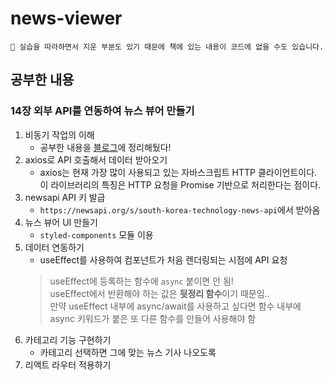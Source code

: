 # news-viewer

```
🤟 실습을 따라하면서 지운 부분도 있기 때문에 책에 있는 내용이 코드에 없을 수도 있습니다.
```

## 공부한 내용
### 14장 외부 API를 연동하여 뉴스 뷰어 만들기
1. 비동기 작업의 이해
    - 공부한 내용을 <u>[블로그](https://joie-kim.github.io/Callback-Promise-Async-await/)</u>에 정리해뒀다!
2. axios로 API 호출해서 데이터 받아오기
    - axios는 현재 가장 많이 사용되고 있는 자바스크립트 HTTP 클라이언트이다. 이 라이브러리의 특징은 HTTP 요청을 Promise 기반으로 처리한다는 점이다.
3. newsapi API 키 발급
    - `https://newsapi.org/s/south-korea-technology-news-api`에서 받아옴
4. 뉴스 뷰어 UI 만들기
    - `styled-components` 모듈 이용
5. 데이터 연동하기
    - useEffect를 사용하여 컴포넌트가 처음 렌더링되는 시점에 API 요청
    > useEffect에 등록하는 함수에 `async` 붙이면 안 됨!<br>
    useEffect에서 반환해야 하는 값은 **뒷정리 함수**이기 때문임..<br>
    만약 useEffect 내부에 async/await를 사용하고 싶다면 함수 내부에 async 키워드가 붙은 또 다른 함수를 만들어 사용해야 함
6. 카테고리 기능 구현하기
    - 카테고리 선택하면 그에 맞는 뉴스 기사 나오도록
7. 리액트 라우터 적용하기